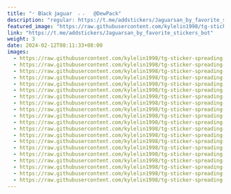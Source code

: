 ```yaml
---
title: "◜ 𝖡𝗅𝖺𝖼𝗄 𝖩𝖺𝗀𝗎𝖺r  ៸ ៸   @DewPack"
description: "regular: https://t.me/addstickers/Jaguarsan_by_favorite_stickers_bot"
featured_image: "https://raw.githubusercontent.com/kylelin1998/tg-sticker-spreading-worldwide-images/main/img/ba798195-47e4-4889-bae9-58f32d662537.jpg"
link: "https://t.me/addstickers/Jaguarsan_by_favorite_stickers_bot"
weight: 3
date: 2024-02-12T08:11:33+08:00
images:
  - https://raw.githubusercontent.com/kylelin1998/tg-sticker-spreading-worldwide-images/main/img/ba798195-47e4-4889-bae9-58f32d662537.jpg
  - https://raw.githubusercontent.com/kylelin1998/tg-sticker-spreading-worldwide-images/main/img/e0e6744d-7663-4dcb-b63e-bed3bc107071.jpg
  - https://raw.githubusercontent.com/kylelin1998/tg-sticker-spreading-worldwide-images/main/img/faebfac2-74ba-46c6-bfd2-ec835b4f89e3.jpg
  - https://raw.githubusercontent.com/kylelin1998/tg-sticker-spreading-worldwide-images/main/img/3d2a95bb-5d05-436a-b0d3-15c0a2968212.jpg
  - https://raw.githubusercontent.com/kylelin1998/tg-sticker-spreading-worldwide-images/main/img/85f77b21-0d8f-430b-858a-565bb7bd1875.jpg
  - https://raw.githubusercontent.com/kylelin1998/tg-sticker-spreading-worldwide-images/main/img/48027674-6dd8-43b4-b01a-3f943841df42.jpg
  - https://raw.githubusercontent.com/kylelin1998/tg-sticker-spreading-worldwide-images/main/img/3ab141cb-05b6-4107-88fe-91be53cc4e91.jpg
  - https://raw.githubusercontent.com/kylelin1998/tg-sticker-spreading-worldwide-images/main/img/61b4866b-f1d7-4386-acb5-847d520de5d2.jpg
  - https://raw.githubusercontent.com/kylelin1998/tg-sticker-spreading-worldwide-images/main/img/2fe67798-370b-46b5-a3dd-e253fd35e1d2.jpg
  - https://raw.githubusercontent.com/kylelin1998/tg-sticker-spreading-worldwide-images/main/img/ce68e9d4-50c3-42c3-952f-95232a5065b9.jpg
  - https://raw.githubusercontent.com/kylelin1998/tg-sticker-spreading-worldwide-images/main/img/1d637beb-f265-4841-929f-57db8d02630b.jpg
  - https://raw.githubusercontent.com/kylelin1998/tg-sticker-spreading-worldwide-images/main/img/04493d1f-fd43-46dd-a713-4fc3bc879f8f.jpg
  - https://raw.githubusercontent.com/kylelin1998/tg-sticker-spreading-worldwide-images/main/img/80d80d0b-1b07-4a75-b3c6-72f655cbba42.jpg
  - https://raw.githubusercontent.com/kylelin1998/tg-sticker-spreading-worldwide-images/main/img/678a5440-50f4-4518-bba7-165763413857.jpg
  - https://raw.githubusercontent.com/kylelin1998/tg-sticker-spreading-worldwide-images/main/img/113ec254-91c9-4351-a686-33140ca7f3d8.jpg
  - https://raw.githubusercontent.com/kylelin1998/tg-sticker-spreading-worldwide-images/main/img/ce1a0207-6380-4b21-87a9-b10762665181.jpg
  - https://raw.githubusercontent.com/kylelin1998/tg-sticker-spreading-worldwide-images/main/img/201d6f9d-4f7e-4ef3-b534-c5658e266348.jpg
  - https://raw.githubusercontent.com/kylelin1998/tg-sticker-spreading-worldwide-images/main/img/c4f147fd-7816-46ff-83a9-c322fce83b26.jpg
  - https://raw.githubusercontent.com/kylelin1998/tg-sticker-spreading-worldwide-images/main/img/302192a9-b6d9-40ff-9423-4c0c8fc97ed4.jpg
  - https://raw.githubusercontent.com/kylelin1998/tg-sticker-spreading-worldwide-images/main/img/c688c274-92db-4435-949c-014886bac457.jpg
---
```


